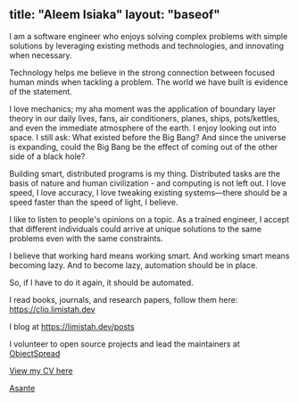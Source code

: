 
title: "Aleem Isiaka"
layout: "baseof"
---



I am a software engineer who enjoys solving complex problems with simple solutions by leveraging existing methods and technologies, and innovating when necessary. 

Technology helps me believe in the strong connection between focused human minds when tackling a problem. The world we have built is evidence of the statement.

I love mechanics; my aha moment was the application of boundary layer theory in our daily lives, fans, air conditioners, planes, ships, pots/kettles, and even the immediate atmosphere of the earth. I enjoy looking out into space. I still ask: What existed before the Big Bang? And since the universe is expanding, could the Big Bang be the effect of coming out of the other side of a black hole?

Building smart, distributed programs is my thing. Distributed tasks are the basis of nature and human civilization - and computing is not left out. I love speed, I love accuracy, I love tweaking existing systems—there should be a speed faster than the speed of light, I believe.

I like to listen to people's opinions on a topic. As a trained engineer, I accept that different individuals could arrive at unique solutions to the same problems even with the same constraints.

I believe that working hard means working smart. And working smart means becoming lazy. And to become lazy, automation should be in place. 

So, if I have to do it again, it should be automated.

I read books, journals, and research papers, follow them here: https://clio.limistah.dev

I blog at https://limistah.dev/posts

I volunteer to open source projects and lead the maintainers at [ObjectSpread](https://github.com/objectspread)

[View my CV here](/cv.pdf)

[Asante](https://translate.google.com/?sl=sw&tl=en&text=asante&op=translate)
